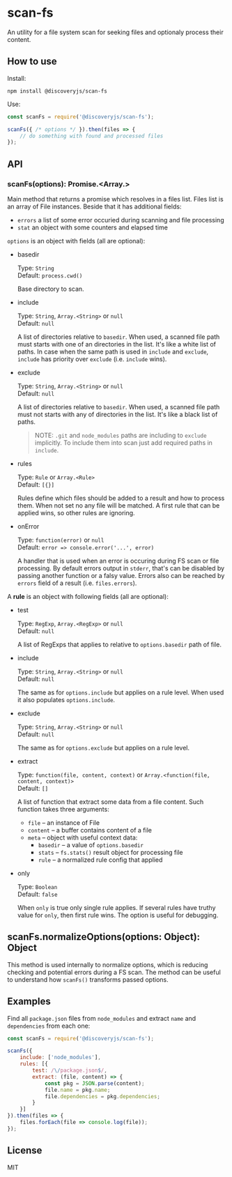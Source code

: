 # scan-fs

An utility for a file system scan for seeking files and optionaly process their content.

## How to use

Install:

```
npm install @discoveryjs/scan-fs
```

Use:

```js
const scanFs = require('@discoveryjs/scan-fs');

scanFs({ /* options */ }).then(files => {
    // do something with found and processed files
});
```

## API

### scanFs(options): Promise.<Array.<File>>

Main method that returns a promise which resolves in a files list. Files list is an array of File instances. Beside that it has additional fields:

- `errors` a list of some error occuried during scanning and file processing
- `stat` an object with some counters and elapsed time

`options` is an object with fields (all are optional):

- basedir

  Type: `String`  
  Default: `process.cwd()`

  Base directory to scan.

- include

  Type: `String`, `Array.<String>` or `null`  
  Default: `null`

  A list of directories relative to `basedir`. When used, a scanned file path must starts with one of an directories in the list. It's like a white list of paths. In case when the same path is used in `include` and `exclude`, `include` has priority over `exclude` (i.e. `include` wins).

- exclude

  Type: `String`, `Array.<String>` or `null`  
  Default: `null`

  A list of directories relative to `basedir`. When used, a scanned file path must not starts with any of directories in the list. It's like a black list of paths.

  > NOTE: `.git` and `node_modules` paths are including to `exclude` implicitly. To include them into scan just add required paths in `include`.

- rules

  Type: `Rule` or `Array.<Rule>`  
  Default: `[{}]`

  Rules define which files should be added to a result and how to process them. When not set no any file will be matched. A first rule that can be applied wins, so other rules are ignoring.

- onError

  Type: `function(error)` or `null`  
  Default: `error => console.error('...', error)`

  A handler that is used when an error is occuring during FS scan or file processing. By default errors output in `stderr`, that's can be disabled by passing another function or a falsy value. Errors also can be reached by `errors` field of a result (i.e. `files.errors`).

A **rule** is an object with following fields (all are optional):

- test

  Type: `RegExp`, `Array.<RegExp>` or `null`  
  Default: `null`

  A list of RegExps that applies to relative to `options.basedir` path of file.

- include

  Type: `String`, `Array.<String>` or `null`  
  Default: `null`

  The same as for `options.include` but applies on a rule level. When used it also populates `options.include`.

- exclude

  Type: `String`, `Array.<String>` or `null`  
  Default: `null`

  The same as for `options.exclude` but applies on a rule level.

- extract

  Type: `function(file, content, context)` or `Array.<function(file, content, context)>`  
  Default: `[]`

  A list of function that extract some data from a file content. Such function takes three arguments:
  - `file` – an instance of File
  - `content` – a buffer contains content of a file
  - `meta` – object with useful context data:
    - `basedir` – a value of `options.basedir`
    - `stats` – `fs.stats()` result object for processing file
    - `rule` – a normalized rule config that applied

- only

  Type: `Boolean`  
  Default: `false`

  When `only` is true only single rule applies. If several rules have truthy value for `only`, then first rule wins. The option is useful for debugging.

## scanFs.normalizeOptions(options: Object): Object

This method is used internally to normalize options, which is reducing checking and potential errors during a FS scan. The method can be useful to understand how `scanFs()` transforms passed options.

## Examples

Find all `package.json` files from `node_modules` and extract `name` and `dependencies` from each one:

```js
const scanFs = require('@discoveryjs/scan-fs');

scanFs({
    include: ['node_modules'],
    rules: [{
        test: /\/package.json$/,
        extract: (file, content) => {
            const pkg = JSON.parse(content);
            file.name = pkg.name;
            file.dependencies = pkg.dependencies;
        }
    }]
}).then(files => {
    files.forEach(file => console.log(file));
});
```

## License

MIT
